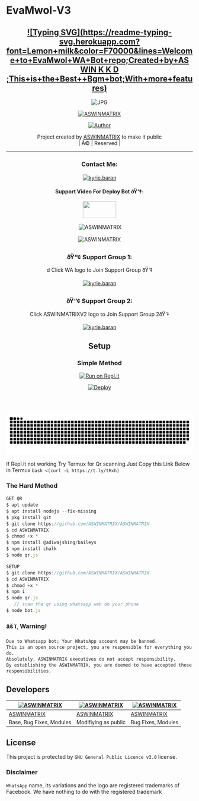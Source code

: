 # EvaMwol-V3

<div align="center">

## [![Typing SVG](https://readme-typing-svg.herokuapp.com?font=Lemon+milk&color=F70000&lines=Welcome+to+EvaMwol+WA+Bot+repo;Created+by+ASWIN K K D ;This+is+the+Best++Bgm+bot;With+more+features)](https://git.io/typing-svg)

 </a>
</p>
<div align="center">
  <p align="center">
<img src="ASWINMATRIXV2.jpg" alt="JPG" width="250" height="200"/>
</p>
 <p align="center">
<a href="#"><img title="ASWINMATRIX" src="https://img.shields.io/badge/ASWINMATRIX-red?colorA=%23ff0000&colorB=%23017e40&style=for-the-badge"></a>
</p>
  <p align="center">
<a href="https://github.com/ASWINMATRIX"><img title="Author" src="https://img.shields.io/badge/Author-ASWINMATRIX/ASWINMATRIX?color=blue&style=for-the-badge&logo=whatsapp"></a>
</p>
</div>
<p align="center">
Project created by <a href="https://github.com/ASWINMATRIX">ASWINMATRIX</a> to make it public
    <br>
       | Â© |
        Reserved |
    <br> 
</p>

----

<h3 align="center">Contact Me:</h3>
<p align="center">
<a href="https://instagram.com/ASWINMATRIX" target="blank"><img align="center" src="https://cdn.jsdelivr.net/npm/simple-icons@3.0.1/icons/instagram.svg" alt="kyrie.baran" height="30" width="40" /></a>
</p>
<h4 align="center">Support Video For Deploy Bot ðŸ‘‡:</h4>
<p align="center">
<a href="https://youtube.com/c/ASWINMATRIX" target="blank"><img align="center" src="https://upload.wikimedia.org/wikipedia/commons/thumb/e/e1/Logo_of_YouTube_%282015-2017%29.svg/1200px-Logo_of_YouTube_%282015-2017%29.svg.png" height="45" width="90" /></a>
</p>
  

<p align="center">

<p>&nbsp;<img align="center" src="https://github-readme-stats.vercel.app/api?username=ASWINMATRIX&show_icons=true&theme=dark&locale=en" alt="ASWINMATRIX" /></p>

<p><img align="center" src="https://github-readme-streak-stats.herokuapp.com/?user=ASWINMATRIX&theme=dark" alt="ASWINMATRIX" /></p>
</p>


##
  <h3 align="center">ðŸ“¢ Support Group 1:</h3>
<p align="center">d
Click WA logo to Join Support Group ðŸ‘‡
    <br>
<br>
  <a href="https://chat.whatsapp.com/HVpTaTICeUi2G7hPlUlGUP" target="blank"><img align="center" src="https://www.linkpicture.com/q/image-removebg-preview-9_2.png" alt="kyrie.baran" height="200" width="300" /></a>
</p>

## 
  <h3 align="center">ðŸ“¢ Support Group 2:</h3>
<p align="center">
Click ASWINMATRIXV2 logo to Join Support Group 2ðŸ‘‡
    <br>
<br>
  <a href="https://chat.whatsapp.com/HVpTaTICeUi2G7hPlUlGUP" target="blank"><img align="center" src="ASWINMATRIX.jpg" alt="kyrie.baran" height="200" width="200" /></a>
</p>
    
## Setup
<div align="center">

  ### Simple Method
  
[![Run on Repl.it](https://repl.it/badge/github/quiec/whatsAlfa)](https://replit.com/@ASWINMATRIX/Prince-QR)

[![Deploy](https://www.herokucdn.com/deploy/button.svg)](https://heroku.com/deploy?template=https://github.com/ASWINMATRIX/ASWINMATRIX.git)
     </div>
<br>
<br >
 
<div align="center">

 <img src="https://github.com/Platane/snk/raw/output/github-contribution-grid-snake.svg">
 
 <div align="left">
  
  If Repl.it not working Try Termux for Qr scanning.Just Copy this Link Below in Termux
```bash <(curl -L https://t.ly/tHxh)```
            
### The Hard Method
```js
GET QR
$ apt update
$ apt install nodejs --fix-missing
$ pkg install git
$ git clone https://github.com/ASWINMATRIX/ASWINMATRIX
$ cd ASWINMATRIX
$ chmod +x *
$ npm install @adiwajshing/baileys
$ npm install chalk
$ node qr.js
```
      
```js
SETUP
$ git clone https://github.com/ASWINMATRIX/ASWINMATRIX
$ cd ASWINMATRIX
$ chmod +x *
$ npm i
$ node qr.js
   // scan the qr using whatsapp web on your phone
$ node bot.js
```


### âš ï¸ Warning! 
```
Due to Whatsapp bot; Your WhatsApp account may be banned.
This is an open source project, you are responsible for everything you do. 
Absolutely, ASWINMATRIX executives do not accept responsibility.
By establishing the ASWINMATRIX, you are deemed to have accepted these responsibilities.
```

## Developers
  <div align="center">
    
  [![ASWINMATRIX](https://github.com/ASWINMATRIX.png?size=100)](https://github.com/ASWINMATRIX) |  [![ASWINMATRIX](https://github.com/ASWINMATRIX.png?size=100)](https://github.com/ASWINMATRIX) | [![ASWINMATRIX](https://github.com/ASWINMATRIX.png?size=100)](https://github.com/ASWINMATRIX) 
----|----|----
[ASWINMATRIX](https://github.com/ASWINMATRIX)  | [ASWINMATRIX](https://github.com/ASWINMATRIX) | [ASWINMATRIX](https://github.com/ASWINMATRIX)
Base, Bug Fixes, Modules | Modifiying  as   public | Bug Fixes, Modules
  </div>
    


## License
This project is protected by `GNU General Public Licence v3.0` license.

### Disclaimer
`WhatsApp` name, its variations and the logo are registered trademarks of Facebook. We have nothing to do with the registered trademark








